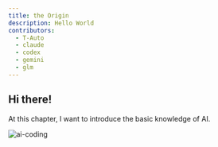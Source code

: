 ```yaml
---
title: the Origin
description: Hello World
contributors:
  - T-Auto
  - claude
  - codex
  - gemini
  - glm
---
```


## Hi there!

At this chapter, I want to introduce the basic knowledge of AI.

![ai-coding](https://d1lamhf6l6yk6d.cloudfront.net/uploads/2025/10/250918-Trillion-Dollar-AI-ILG-5-r8.png)

